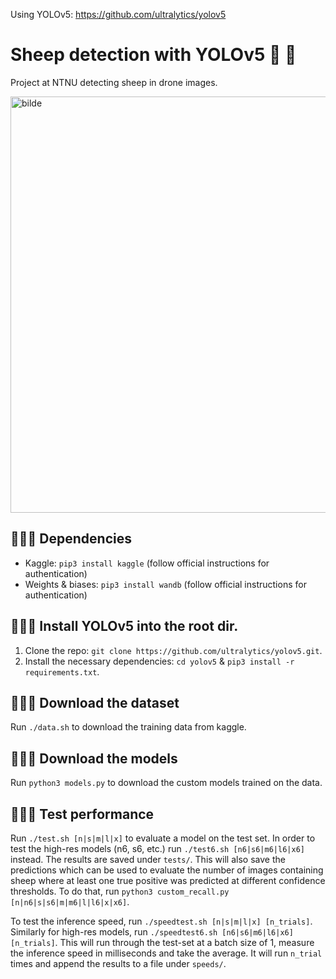 Using YOLOv5: <https://github.com/ultralytics/yolov5>
# Sheep detection with YOLOv5 🚀 🐑
Project at NTNU detecting sheep in drone images.

<img width="666" alt="bilde" src="https://user-images.githubusercontent.com/47412359/142167255-062beae0-410e-4224-8352-b6488e33b2dc.png">

## 👩🏻‍🎓 Dependencies
- Kaggle: `pip3 install kaggle` (follow official instructions for authentication)
- Weights & biases: `pip3 install wandb` (follow official instructions for authentication)

## 🧑🏽‍🔧 Install YOLOv5 into the root dir.
1. Clone the repo: `git clone https://github.com/ultralytics/yolov5.git`.
2. Install the necessary dependencies: `cd yolov5` & `pip3 install -r requirements.txt`.

## 🕵🏾‍♂️ Download the dataset
Run `./data.sh` to download the training data from kaggle.

## 👩🏼‍🏫 Download the models
Run `python3 models.py` to download the custom models trained on the data.

## 👩🏻‍🔬 Test performance
Run `./test.sh [n|s|m|l|x]` to evaluate a model on the test set. In order to test the high-res models (n6, s6, etc.) run `./test6.sh [n6|s6|m6|l6|x6]` instead. The results are saved under `tests/`. This will also save the predictions which can be used to evaluate the number of images containing sheep where at least one true positive was predicted at different confidence thresholds. To do that, run `python3 custom_recall.py [n|n6|s|s6|m|m6|l|l6|x|x6]`.

To test the inference speed, run `./speedtest.sh [n|s|m|l|x] [n_trials]`. Similarly for high-res models, run `./speedtest6.sh [n6|s6|m6|l6|x6] [n_trials]`. This will run through the test-set at a batch size of 1, measure the inference speed in milliseconds and take the average. It will run `n_trial` times and append the results to a file under `speeds/`.
